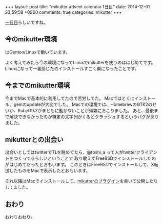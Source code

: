 +++
layout: post
title: "mikutter advent calendar 1日目"
date: 2014-12-01 23:59:59 +0900
comments: true
categories: mikutter
+++

[一日目](http://www.adventar.org/calendar/401)らしいですね。

## 今のmikutter環境

はGentoo/Linuxで動いています。

よく考えてみたら今の環境になってLinuxでmikutterを使うのははじめてです。 Linuxになって一番感じたのインストールすごく楽になったことです。

## 今までのmikutter環境

今までMacで基本的に利用してたので苦労してた。 Macではとくにインストール、gemのupdateが大変でした。 Macでの環境では、HomebrewのGTK2のせいか、RubyGtk2がまともに動かないことが頻繁におこりました。 あと、最後まで解決できなかったのが特定の文字列がくるとクラッシュするというバグがありました。

## mikutterとの出会い

出会いとしてはtwitterでTLを眺めてたら、@toshi_a って人がtwitterクライアントをつくってるらしいということで 取り敢えずFreeBSDでインストールしたのがはじめてだったとおもいます。 このときはFreeBSDでインストールして、X転送したものをMacで表示したとおもいます。

それ以降はMacでインストールして、[mikutterのプラグイン](http://github.com/katsyoshi/fav)を書いて公開したりしてました。

## おわり

おわりおわり。



